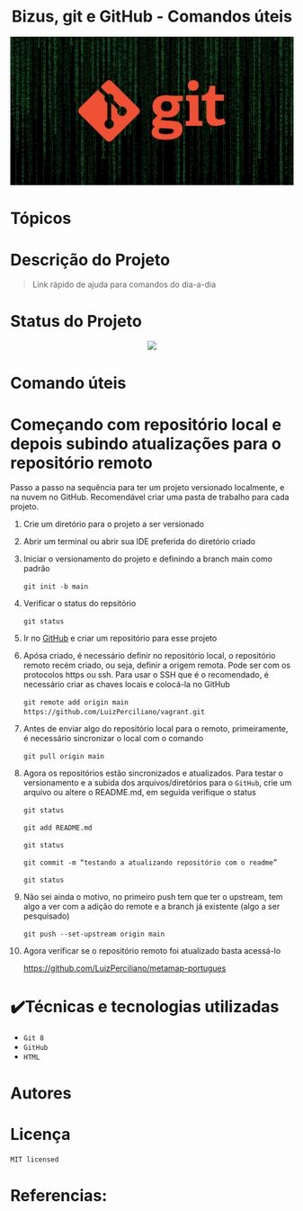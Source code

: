 # 

<h1 align="center"> Bizus, git e GitHub - Comandos úteis </h1>

![descrição da imagem](img/logo-git.jpg)

# Tópicos

# Descrição do Projeto
> Link rápido de ajuda para comandos do dia-a-dia 

# Status do Projeto

<p align="center">
<img src="https://img.shields.io/badge/status-em%20desenvolvimento-green">
</p>

# Comando úteis


# Começando com repositório local e depois subindo atualizações para o repositório remoto
Passo a passo na sequência para ter um projeto versionado localmente, e na nuvem no GitHub. Recomendável criar uma pasta de trabalho para cada projeto. 

1. Crie um diretório para o projeto a ser versionado
1. Abrir um terminal ou abrir sua IDE preferida do diretório criado
1. Iniciar o versionamento do projeto e definindo a branch main como padrão

    ```git init -b main```

1. Verificar o status do repsitório

    ```git status```

1. Ir no [GitHub]() e criar um repositório para esse projeto
1. Apósa criado, é necessário definir no repositório local, o repositório remoto recém criado, ou seja, definir a origem remota. Pode ser com os protocolos https ou ssh. Para usar o SSH que é o recomendado, é necessário criar as chaves locais e colocá-la no GitHub

    ```git remote add origin main https://github.com/LuizPerciliano/vagrant.git```

1. Antes de enviar algo do repositório local para o remoto, primeiramente, é necessário sincronizar o local com o comando
    
    ```git pull origin main```

1. Agora os repositórios estão sincronizados e atualizados. Para testar o versionamento e a subida dos arquivos/diretórios para o `GitHub`, crie um arquivo ou altere o README.md, em seguida verifique o status

    ```git status```

    ```git add README.md ```

    ```git status```

    ```git commit -m “testando a atualizando repositório com o readme”```

    ```git status```

1. Não sei ainda o motivo, no primeiro push tem que ter o upstream, tem algo a ver com a adição do remote e a branch já existente (algo a ser pesquisado)

    ```git push --set-upstream origin main```

1. Agora verificar se o repositório remoto foi atualizado basta acessá-lo

    https://github.com/LuizPerciliano/metamap-portugues 





# ✔️Técnicas e tecnologias utilizadas
- `Git 8`
- `GitHub`
- `HTML`

# Autores


# Licença
`MIT licensed`

# Referencias:
